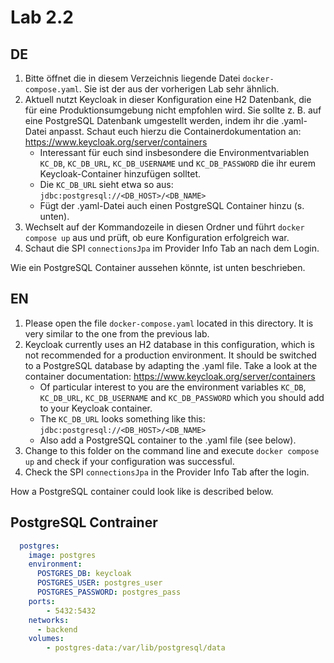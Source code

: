# Lab 2.2

## DE

1) Bitte öffnet die in diesem Verzeichnis liegende Datei `docker-compose.yaml`. Sie ist der aus der vorherigen Lab sehr ähnlich.
2) Aktuell nutzt Keycloak in dieser Konfiguration eine H2 Datenbank, die für eine Produktionsumgebung nicht empfohlen wird. Sie sollte z. B. auf eine PostgreSQL Datenbank umgestellt werden, indem ihr die .yaml-Datei anpasst. Schaut euch hierzu die Containerdokumentation an: https://www.keycloak.org/server/containers
    * Interessant für euch sind insbesondere die Environmentvariablen `KC_DB`, `KC_DB_URL`, `KC_DB_USERNAME` und `KC_DB_PASSWORD` die ihr eurem Keycloak-Container hinzufügen solltet.
    * Die `KC_DB_URL` sieht etwa so aus: `jdbc:postgresql://<DB_HOST>/<DB_NAME>`
    * Fügt der .yaml-Datei auch einen PostgreSQL Container hinzu (s. unten).
3) Wechselt auf der Kommandozeile in diesen Ordner und führt `docker compose up` aus und prüft, ob eure Konfiguration erfolgreich war.
4) Schaut die SPI `connectionsJpa` im Provider Info Tab an nach dem Login.

Wie ein PostgreSQL Container aussehen könnte, ist unten beschrieben.

## EN

1) Please open the file `docker-compose.yaml` located in this directory. It is very similar to the one from the previous lab.
2) Keycloak currently uses an H2 database in this configuration, which is not recommended for a production environment. It should be switched to a PostgreSQL database by adapting the .yaml file. Take a look at the container documentation: https://www.keycloak.org/server/containers
   * Of particular interest to you are the environment variables `KC_DB`, `KC_DB_URL`, `KC_DB_USERNAME` and `KC_DB_PASSWORD` which you should add to your Keycloak container.
   * The `KC_DB_URL` looks something like this: `jdbc:postgresql://<DB_HOST>/<DB_NAME>`
   * Also add a PostgreSQL container to the .yaml file (see below).
3) Change to this folder on the command line and execute `docker compose up` and check if your configuration was successful.
4) Check the SPI `connectionsJpa` in the Provider Info Tab after the login.

How a PostgreSQL container could look like is described below.

## PostgreSQL Contrainer
```yaml
  postgres:
    image: postgres
    environment:
      POSTGRES_DB: keycloak
      POSTGRES_USER: postgres_user
      POSTGRES_PASSWORD: postgres_pass
    ports:
        - 5432:5432
    networks:
      - backend
    volumes:
        - postgres-data:/var/lib/postgresql/data
```